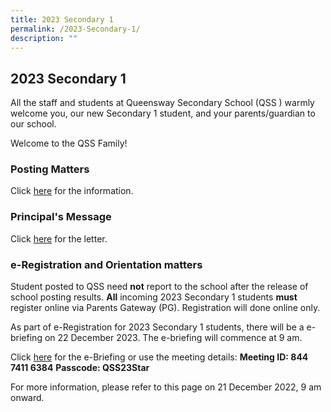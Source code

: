 ```yaml
---
title: 2023 Secondary 1
permalink: /2023-Secondary-1/
description: ""
---
```

## **2023 Secondary 1**
All the staff and students at Queensway Secondary School (QSS ) warmly welcome you, our new Secondary 1 student, and your parents/guardian to our school.

Welcome to the QSS Family!   

### **Posting Matters**

Click [here](https://drive.google.com/file/d/12hHYAbJ0LY_HBTDgoBaIJEx504hYt-qD/view?usp=share_link) for the information.  

### **Principal's Message**

Click [here](https://drive.google.com/file/d/1lQmWWV0oHg6dKUEBpXTSPZnbyaORd302/view?usp=share_link) for the letter.  

### **e-Registration and Orientation matters**
Student posted to QSS need **not** report to the school after the release of school posting results. **All** incoming 2023 Secondary 1 students **must** register online via Parents Gateway (PG). Registration will done online only.

As part of e-Registration for 2023 Secondary 1 students, there will be a e-briefing on 22 December 2023. The e-briefing will commence at 9 am.
       
Click [here](https://moe-singapore.zoom.us/j/84474116384) for the e-Briefing or use the meeting details:
**Meeting ID: 844 7411 6384**
**Passcode: QSS23Star**
        
For more information, please refer to this page on 21 December 2022, 9 am onward.